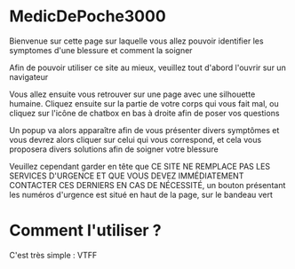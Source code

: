 # MedicDePoche3000
 Bienvenue sur cette page sur laquelle vous allez pouvoir identifier les symptomes d'une blessure et comment la soigner 

Afin de pouvoir utiliser ce site au mieux, veuillez tout d'abord l'ouvrir sur un navigateur

Vous allez ensuite vous retrouver sur une page avec une silhouette humaine. Cliquez ensuite sur la partie de votre corps qui vous fait mal, ou cliquez sur l'icône de chatbox en bas à droite afin de poser vos questions

Un popup va alors apparaître afin de vous présenter divers symptômes et vous devrez alors cliquer sur celui qui vous correspond, et cela vous proposera divers solutions afin de soigner votre blessure

Veuillez cependant garder en tête que CE SITE NE REMPLACE PAS LES SERVICES D'URGENCE ET QUE VOUS DEVEZ IMMÉDIATEMENT CONTACTER CES DERNIERS EN CAS DE NÉCESSITÉ, un bouton présentant les numéros d'urgence est situé en haut de la page, sur le bandeau vert

 # Comment l'utiliser ?
  C'est très simple : VTFF
